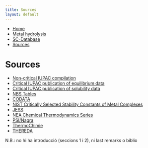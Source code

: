 ```yaml
---
title: Sources
layout: default
---
```

<ul>
  <li><a href="/">Home</a></li>
  <li><a href="/cost-nectar.html">Metal hydrolysis</a></li>
  <li><a href="/sc-database.html">SC-Database</a></li>
  <li><a class="active" href="/sources.md">Sources</a></li>
</ul>

# Sources

- [Non-critical IUPAC compilation](/cost-nectar.html)
- [Critical IUPAC publication of equilibrium data](/cost-nectar.html)
- [Critical IUPAC publication of solubility data](/cost-nectar.html)
- [NBS Tables](/cost-nectar.html)
- [CODATA](/cost-nectar.html)
- [NIST Critically Selected Stability Constants of Metal Complexes](/cost-nectar.html)
- [JESS](/cost-nectar.html)
- [NEA Chemical Thermodynamics Series](/cost-nectar.html)
- [PSI/Nagra](/cost-nectar.html)
- [ThermoChimie](/cost-nectar.html)
- [THEREDA](/cost-nectar.html)

N.B.: no hi ha introducció (seccions 1 i 2), ni last remarks o biblio
